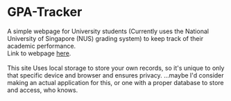 # GPA-Tracker

A simple webpage for University students (Currently uses the National University of Singapore (NUS) grading system) to keep track of their academic performance.<br>
Link to webpage <a href="https://chillinrage.github.io/GPA-Tracker/Results.html">here</a>.
<br><br>
This site Uses local storage to store your own records, so it's unique to only that specific device and browser and ensures privacy.
...maybe I'd consider making an actual application for this, or one with a proper database to store and access, who knows.
